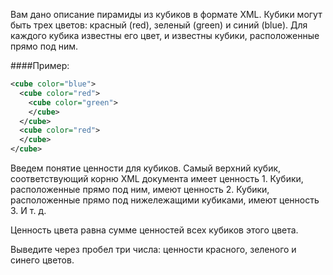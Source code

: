 Вам дано описание пирамиды из кубиков в формате XML.
Кубики могут быть трех цветов: красный (red), зеленый (green) и синий (blue﻿).
Для каждого кубика известны его цвет, и известны кубики, расположенные прямо под ним.

####Пример:

```xml
<cube color="blue">
  <cube color="red">
    <cube color="green">
    </cube>
  </cube>
  <cube color="red">
  </cube>
</cube>
```
 
Введем понятие ценности для кубиков. Самый верхний кубик, соответствующий корню XML документа имеет ценность 1. Кубики, расположенные прямо под ним, имеют ценность 2. Кубики, расположенные прямо под нижележащими кубиками, имеют ценность 3. И т. д.

Ценность цвета равна сумме ценностей всех кубиков этого цвета.

Выведите через пробел три числа: ценности красного, зеленого и синего цветов.